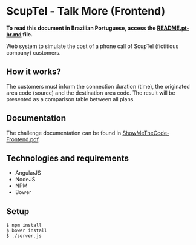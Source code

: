 # ScupTel - Talk More (Frontend)

**To read this document in Brazilian Portuguese, access the [README.pt-br.md](README.pt-br.md) file.**

Web system to simulate the cost of a phone call of ScupTel (fictitious company) customers.

## How it works?

The customers must inform the connection duration (time), the originated area code (source) and the destination area code. The result will be presented as a comparison table between all plans.

## Documentation

The challenge documentation can be found in [ShowMeTheCode-Frontend.pdf](docs/ShowMeTheCode-Frontend.pdf).

## Technologies and requirements

- AngularJS
- NodeJS
- NPM
- Bower

## Setup

    $ npm install
    $ bower install
    $ ./server.js
